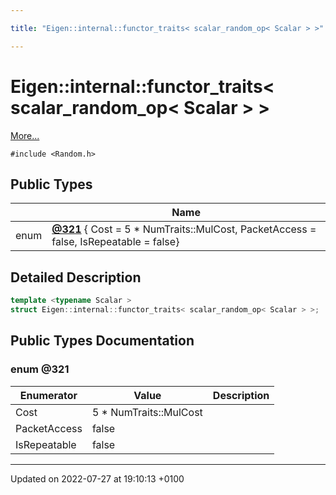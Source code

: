 ```yaml
---

title: "Eigen::internal::functor_traits< scalar_random_op< Scalar > >"

---
```


# Eigen::internal::functor_traits< scalar_random_op< Scalar > >



 [More...](#detailed-description)


`#include <Random.h>`

## Public Types

|                | Name           |
| -------------- | -------------- |
| enum| **[@321](http://example.org/classes/structeigen_1_1internal_1_1functor__traits_3_01scalar__random__op_3_01scalar_01_4_01_4/#enum-@321)** { Cost = 5 * NumTraits<Scalar>::MulCost, PacketAccess = false, IsRepeatable = false} |

## Detailed Description

```cpp
template <typename Scalar >
struct Eigen::internal::functor_traits< scalar_random_op< Scalar > >;
```

## Public Types Documentation

### enum @321

| Enumerator | Value | Description |
| ---------- | ----- | ----------- |
| Cost | 5 * NumTraits<Scalar>::MulCost|   |
| PacketAccess | false|   |
| IsRepeatable | false|   |




-------------------------------

Updated on 2022-07-27 at 19:10:13 +0100